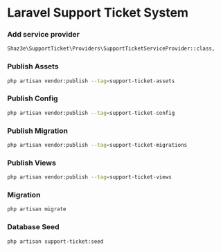 # Laravel Support Ticket System

### Add service provider
```bash
Shaz3e\SupportTicket\Providers\SupportTicketServiceProvider::class,
```

### Publish Assets
```bash
php artisan vendor:publish --tag=support-ticket-assets
```

### Publish Config
```bash
php artisan vendor:publish --tag=support-ticket-config
```

### Publish Migration
```bash
php artisan vendor:publish --tag=support-ticket-migrations
```

### Publish Views
```bash
php artisan vendor:publish --tag=support-ticket-views
```

### Migration
```bash
php artisan migrate
```

### Database Seed
```bash
php artisan support-ticket:seed
```